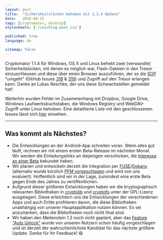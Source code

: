 ```yaml
---
layout: post
title:  "Sichersheitslücken behoben mit 1.1.4 Update"
date:   2016-08-15
tags: [cryptomator, desktop]
stylesheets: ['/css/blog-post.css']

published: true
language: de

sitemap: false
---
```

Cryptomator 1.1.4 für Windows, OS X und Linux behebt zwei (verwandte) Sicherheitslücken, mit denen es möglich war, Flash-Dateien in den Tresor einzuschleusen und diese über einen Browser auszuführen, der so die <a href="https://de.wikipedia.org/wiki/Same-Origin-Policy" target="_blank">SOP</a> "umgeht" (GitHub Issues <a href="https://github.com/cryptomator/cryptomator/issues/318" target="_blank">318</a> & <a href="https://github.com/cryptomator/cryptomator/issues/319" target="_blank">319</a>) und Zugriff auf den Tresor erlangen kann. Danke an Lukas Reschke, der uns diese Schwachstellen gemeldet hat!

Weiterhin wurden Fehler im Zusammenhang mit Dropbox, Google Drive, Windows Laufwerksbuchstaben, die Windows Registry und WebDAV-Zugriff unter Linux behoben. Eine detaillierte Liste mit den geschlossenen Issues lässt sich <a href="https://github.com/cryptomator/cryptomator/milestone/20?closed=1" target="_blank">hier</a> einsehen.

<hr/>

## Was kommt als Nächstes?
- Die Entwicklungen an der Android-App schreiten voran. Wenn alles gut läuft, rechnen wir mit einem ersten Beta-Release im nächsten Monat. Wir werden die Einladungslinks an diejenigen verschicken, die <a href="/#newsletter" target="_blank">Interesse an einer Beta</a> bekundet haben.
- Wir planen und entwickeln derzeit die Integration per <a href="https://github.com/cryptomator/cryptomator/issues/252" target="_blank">FUSE</a>/<a href="https://github.com/cryptomator/cryptomator/issues/207" target="_blank">Dokany</a> (alternativ wurde kürzlich <a href="https://github.com/cryptomator/cryptomator/issues/315" target="_blank">PFM vorgeschlagen</a> und wird von uns evaluiert). Hoffentlich sind wir in der Lage, zumindest eine erste Beta gegen Ende des Jahres zu veröffentlichen.
- Aufgrund dieser größeren Entwicklungen haben wir die kryptographisch relevanten Bibliotheken in <a href="https://github.com/cryptomator/cryptolib" target="_blank">cryptolib</a> und <a href="https://github.com/cryptomator/cryptofs" target="_blank">cryptofs</a> unter der GPL-Lizenz ausgelagert. Diese erleichtern uns die Entwicklungen der verschiedenen Apps und auch Dritte profitieren davon, die diese Bibliotheken unabhängig von unserer Hauptapplikation nutzen können. Es sei anzumerken, dass die Bibliotheken noch nicht final sind.
- Wir haben den Meilenstein 1.2 noch nicht geplant, aber das <a href="https://github.com/cryptomator/cryptomator/issues/40" target="_blank">Feature "Auto Unlock"</a> wurde von unseren Nutzern schon häufig vorgeschlagen und ist derzeit der wahrscheinlichste Kandidat für das nächste größere Update. Danke für Ihr Feedback! :smile:
